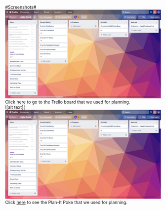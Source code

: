 #Screenshots#
![alt text](https://github.com/becjohnson/MoviePasta/blob/Develop/Screen%20Shot%202021-12-03%20at%208.29.02%20AM.png)  
Click [here](https://trello.com/b/DQ9NCUcS/agile-board) to go to the Trello board that we used for planning.   
![alt text](![alt text](https://github.com/becjohnson/MoviePasta/blob/Develop/Screen%20Shot%202021-12-03%20at%208.29.02%20AM.png)
Click [here](https://www.planitpoker.com/board/#/room/7a6e68b700c345c9a6e9676df13f76c3) to see the Plan-It Poke that we used for planning.   

